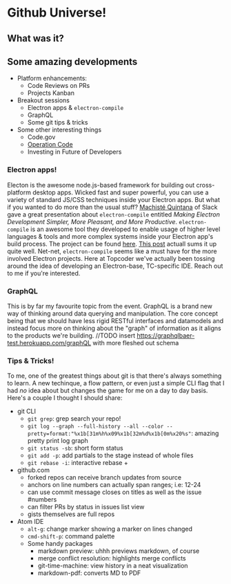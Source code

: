 # Github Universe!

## What was it?

## Some amazing developments

- Platform enhancements:
  + Code Reviews on PRs
  + Projects Kanban
- Breakout sessions
  + Electron apps & `electron-compile`
  + GraphQL
  + Some git tips & tricks
- Some other interesting things
  + Code.gov
  + [Operation Code](https://operationcode.org/)
  + Investing in Future of Developers


### Electron apps!
Electon is the awesome node.js-based framework for building out cross-platform desktop apps. Wicked fast and super powerful, you can use a variety of standard JS/CSS techniques inside your Electron apps. But what if you wanted to do more than the usual stuff? [Machisté Quintana](https://twitter.com/mnquintana) of Slack gave a great presentation about `electron-compile` entitled _Making Electron Development Simpler, More Pleasant, and More Productive_. `electron-compile` is an awesome tool they developed to enable usage of higher level languages & tools and more complex systems inside your Electron app's build process. The project can be found [here](https://github.com/electron/electron-compile). [This post](https://slack.engineering/using-es2015-with-electron-introducing-electron-compile-2a0e5ccbadb6#.m6c51eqo9) actuall sums it up quite well. Net-net, `electron-compile` seems like a must have for the more involved Electron projects. Here at Topcoder we've actually been tossing around the idea of developing an Electron-base, TC-specific IDE. Reach out to me if you're interested. 

### GraphQL
This is by far my favourite topic from the event. GraphQL is a brand new way of thinking around data querying and manipulation. The core concept being that we should have less rigid RESTful interfaces and datamodels and instead focus more on thinking about the "graph" of information as it aligns to the products we're building. 
//TODO insert https://graphqlbaer-test.herokuapp.com/graphQL with more fleshed out schema


### Tips & Tricks!
To me, one of the greatest things about git is that there's always something to learn. A new techinque, a flow pattern, or even just a simple CLI flag that I had _no_ idea about but changes the game for me on a day to day basis. Here's a couple I thought I should share:

- git CLI 
  + `git grep`: grep search your repo!
  + `git log --graph --full-history --all --color --pretty=format:"%x1b[31m%h%x09%x1b[32m%d%x1b[0m%x20%s"`: amazing pretty print log graph
  + `git status -sb`: short form status
  + `git add -p`: add partials to the stage instead of whole files
  + `git rebase -i`: interactive rebase  + 
- github.com
  + forked repos can receive branch updates from source
  + anchors on line numbers can actually span ranges; i.e: 12-24
  + can use commit message closes on titles as well as the issue #numbers
  + can filter PRs by status in issues list view
  + gists themselves are full repos
- Atom IDE
  + `alt-g`: change marker showing a marker on lines changed
  + `cmd-shift-p`: command palette
  + Some handy packages
    * markdown preview: uhhh previews markdown, of course
    * merge conflict resolution: highlights merge conflicts
    * git-time-machine: view history in a neat visualization
    * markdown-pdf: converts MD to PDF
